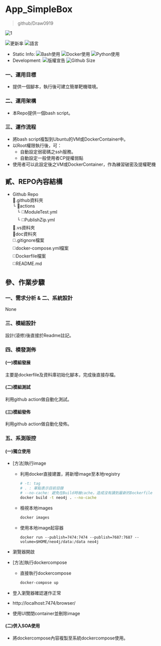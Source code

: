 # App_SimpleBox
>github/Draw0919

![1](https://img.shields.io/badge/_Rate-Hard-blue?style=for-the-badge)

![更新率](https://img.shields.io/github/commit-activity/w/Draw0919/App_SimpleBox?style=for-the-badge)
![語言](https://img.shields.io/github/languages/count/Draw0919/App_SimpleBox?style=for-the-badge)
* Static Info:
  ![Bash使用](https://img.shields.io/badge/Bash_Script-2A2Ba2?style=for-the-badge)
  ![Docker使用](https://img.shields.io/badge/Docker-2496ED?logo=docker&logoColor=white&style=for-the-badge)
  ![Python使用](https://img.shields.io/badge/Python-14354C.svg?logo=python&logoColor=white&style=for-the-badge)
* Development:
  ![版權宣告](https://img.shields.io/github/license/Draw0919/App_SimpleBox?style=for-the-badge)
  ![Github Size](https://img.shields.io/github/repo-size/Draw0919/App_SimpleBox?style=for-the-badge)

### 一、運用目標

* 提供一個腳本，執行後可建立簡單靶機環境。

### 二、運用架構

* 本Repo提供一個bash script。

### 三、運作流程

* 將bash script複製到Ubuntu的VM或DockerContainer中。
* 以Root權限執行後，可：
  - 自動設定弱密碼之ssh服務。
  - 自動設定一般使用者CP提權弱點
* 使用者可以此設定後之VM或DockerContainer，作為練習破密及提權靶機

## 貳、REPO內容結構

* Github Repo<br/>
  📁.github資料夾<br/>
  └ 📁actions<br/>
  　└ ◻️ModuleTest.yml<br/>
  　└ ◻️PublishZip.yml<br/>
  📁.vs資料夾<br/>
  📁doc資料夾<br/>
  ◻️.gitignore檔案<br/>
  ◻️docker-compose.yml檔案<br/>
  ◻️Dockerfile檔案<br/>
  ◻️README.md<br/>

## 參、作業步驟

### 一、需求分析 & 二、系統設計

None

### 三、模組設計

設計(滾修)後直接於Readme註記。

### 四、模發測佈

#### (一)模組發展

主要是dockerfile及資料庫初始化腳本，完成後直接存檔。

#### (二)模組測試

利用github action做自動化測試。

#### (三)模組發佈

利用github action做自動化發佈。

### 五、系測版控

#### (一)獨立使用

* [方法]執行image
  * 利用docker直接建置，將新增image至本地registry
    ```bash
    # -t: tag
    # . : 單點表示目前目錄
    # --no-cache: 避免在Build時被cache，造成沒有讀到最新的Dockerfile
    docker build -t neo4j . --no-cache
    ```
  * 檢視本地images
    ```bash
    docker images
    ```  
  * 使用本地image起容器
    ```
    docker run --publish=7474:7474 --publish=7687:7687 --volume=$HOME/neo4j/data:/data neo4j
    ```
* 瀏覽器開啟 
* [方法]執行dockercompose
  * 直接執行dockercompose
    ```powershell
    docker-compose up
    ```
* 登入瀏覽器確認運作正常
* http://localhost:7474/browser/

* 使用UI關閉container並刪除image

#### (二)併入SOA使用

* 將dockercompose內容複製至系統dockercompose使用。
